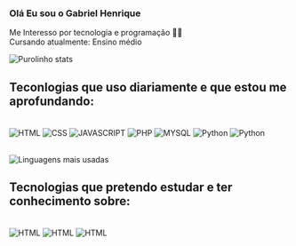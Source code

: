 ### Olá Eu sou o Gabriel Henrique 
  Me Interesso por tecnologia e programação 🐱‍💻 <br>
  Cursando atualmente: Ensino médio <br>
  
![Purolinho stats](https://github-readme-stats.vercel.app/api?username=Purolinho&show_icons=true&theme=dracula)

## Teconlogias que uso diariamente e que estou me aprofundando:

<div style="display_inline_block"><br/>
  <img align="center" alt="HTML" src="https://img.shields.io/badge/HTML5-E34F26?style=for-the-badge&logo=html5&logoColor=white"/>
  <img align="center" alt="CSS" src="https://img.shields.io/badge/CSS3-1572B6?style=for-the-badge&logo=css3&logoColor=white"/>
  <img align="center" alt="JAVASCRIPT" src="https://img.shields.io/badge/JavaScript-F7DF1E?style=for-the-badge&logo=javascript&logoColor=black"/>
  <img align="center" alt="PHP" src="https://img.shields.io/badge/PHP-777BB4?style=for-the-badge&logo=php&logoColor=white"/>
  <img align="center" alt="MYSQL" src="https://img.shields.io/badge/MySQL-2E8BC0?style=for-the-badge&logo=mysql&logoColor=white"/>
  <img align="center" alt="Python" src="https://img.shields.io/badge/Python-3776AB?style=for-the-badge&logo=python&logoColor=green"/>
  <img align="center" alt="Python" src="https://img.shields.io/badge/Git%20-%20"/>
</div> <br>

![Linguagens mais usadas](https://github-readme-stats.vercel.app/api/top-langs/?username=Purolinho&theme=tokyonight)

## Tecnologias que pretendo estudar e ter conhecimento sobre:
 <div style="display_inline_block"><br/>
  <img align="center" alt="HTML" src="https://img.shields.io/badge/C%23-239120?style=for-the-badge&logo=c-sharp&logoColor=white"/>
  <img align="center" alt="HTML" src="https://img.shields.io/badge/React-20232A?style=for-the-badge&logo=react&logoColor=61DAFB"/>
  <img align="center" alt="HTML" src="https://img.shields.io/badge/Django-092E20?style=for-the-badge&logo=django&logoColor=whit"/>
 </div> <br>

